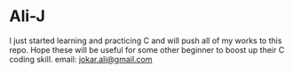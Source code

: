 # Ali-J
I just started learning and practicing C and will push all of my works to this repo.
Hope these will be useful for some other beginner to boost up their C coding skill.
email: jokar.ali@gmail.com
